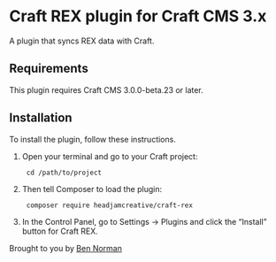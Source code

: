 # Craft REX plugin for Craft CMS 3.x

A plugin that syncs REX data with Craft.

## Requirements

This plugin requires Craft CMS 3.0.0-beta.23 or later.

## Installation

To install the plugin, follow these instructions.

1. Open your terminal and go to your Craft project:

        cd /path/to/project

2. Then tell Composer to load the plugin:

        composer require headjamcreative/craft-rex

3. In the Control Panel, go to Settings → Plugins and click the “Install” button for Craft REX.

Brought to you by [Ben Norman](https://www.headjam.com.au)
